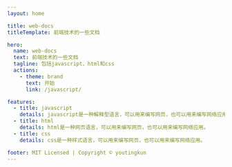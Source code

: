```yaml
---
layout: home

title: web-docs
titleTemplate: 前端技术的一些文档

hero:
  name: web-docs
  text: 前端技术的一些文档
  tagline: 包括javascript、html和css
  actions:
    - theme: brand
      text: 开始
      link: /javascript/

features:
  - title: javascript
    details: javascript是一种解释型语言，可以用来编写网页，也可以用来编写网络应用。
  - title: html
    details: html是一种网页语言，可以用来编写网页，也可以用来编写网络应用。
  - title: css
    details: css是一种样式语言，可以用来编写网页，也可以用来编写网络应用。

footer: MIT Licensed | Copyright © youtingkun
---
```

